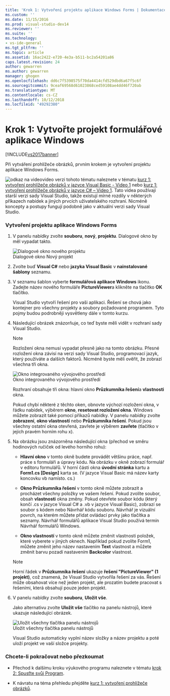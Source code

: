 ```yaml
---
title: 'Krok 1: Vytvoření projektu aplikace Windows Forms | Dokumentace Microsoftu'
ms.custom: ''
ms.date: 11/15/2016
ms.prod: visual-studio-dev14
ms.reviewer: ''
ms.suite: ''
ms.technology:
- vs-ide-general
ms.tgt_pltfrm: ''
ms.topic: article
ms.assetid: 16ac2422-e720-4e3a-b511-bc2a54201a86
caps.latest.revision: 24
author: gewarren
ms.author: gewarren
manager: ghogen
ms.openlocfilehash: dd6c7f5398575f70da4414cfd529dbd6a67f5c6f
ms.sourcegitcommit: 9ceaf69568d61023868ced59108ae4dd46f720ab
ms.translationtype: MT
ms.contentlocale: cs-CZ
ms.lasthandoff: 10/12/2018
ms.locfileid: "49292380"
---
```

# <a name="step-1-create-a-windows-forms-application-project"></a>Krok 1: Vytvořte projekt formulářové aplikace Windows
[!INCLUDE[vs2017banner](../includes/vs2017banner.md)]

Při vytváření prohlížeče obrázků, prvním krokem je vytvoření projektu aplikace Windows Forms.  
  
 ![odkaz na video](../data-tools/media/playvideo.gif "PlayVideo")video verzi tohoto tématu naleznete v tématu [kurz 1: vytvoření prohlížeče obrázků v jazyce Visual Basic - Video 1](http://go.microsoft.com/fwlink/?LinkId=205209) nebo [kurz 1: vytvoření prohlížeče obrázků v jazyce C# – Video 1](http://go.microsoft.com/fwlink/?LinkId=205199). Tato videa používají starší verzi sady Visual Studio, takže existují mírné rozdíly v některých příkazech nabídek a jiných prvcích uživatelského rozhraní. Nicméně koncepty a postupy fungují podobně jako v aktuální verzi sady Visual Studio.  
  
### <a name="to-create-a-windows-forms-application-project"></a>Vytvoření projektu aplikace Windows Forms  
  
1.  V panelu nabídky zvolte **souboru**, **nový**, **projektu**. Dialogové okno by měl vypadat takto.  
  
     ![Dialogové okno nového projektu](../ide/media/newprojectdialogcallouts.png "NewProjectDialogCallouts")  
Dialogové okno Nový projekt  
  
2.  Zvolte buď **Visual C#** nebo **jazyka Visual Basic** v **nainstalované šablony** seznamu.  
  
3.  V seznamu šablon vyberte **formulářová aplikace Windows** ikonu. Zadejte název nového formuláře **PictureViewer**a klikněte na tlačítko **OK** tlačítko.  
  
     Visual Studio vytvoří řešení pro vaši aplikaci. Řešení se chová jako kontejner pro všechny projekty a soubory požadované programem. Tyto pojmy budou podrobněji vysvětleny dále v tomto kurzu.  
  
4.  Následující obrázek znázorňuje, co teď byste měli vidět v rozhraní sady Visual Studio.  
  
    > [!NOTE]
    >  Rozložení okna nemusí vypadat přesně jako na tomto obrázku. Přesné rozložení okna závisí na verzi sady Visual Studio, programovací jazyk, který používáte a dalších faktorů. Nicméně byste měli ověřit, že zobrazí všechna tři okna.  
  
     ![Okno integrovaného vývojového prostředí](../ide/media/express-ideoverview-visio.png "Express_IDEOverview_Visio")  
Okno integrovaného vývojového prostředí  
  
     Rozhraní obsahuje tři okna: hlavní okno **Průzkumníka řešení**a **vlastnosti** okna.  
  
     Pokud chybí některé z těchto oken, obnovte výchozí rozložení okna, v řádku nabídek, výběrem **okno**, **resetovat rozložení okna**. Windows můžete zobrazit také pomocí příkazů nabídky. V panelu nabídky zvolte **zobrazení**, **okno vlastností** nebo **Průzkumníka řešení**. Pokud jsou všechny ostatní okna otevřená, zavřete je výběrem **zavřete** (tlačítko v jejich pravém horním rohu x).  
  
5.  Na obrázku jsou znázorněna následující okna (přechod ve směru hodinových ručiček od levého horního rohu):  
  
    -   **Hlavní okno** v tomto okně budete provádět většinu práce, např. práce s formuláři a úpravy kódu. Na obrázku v okně zobrazí formulář v editoru formulářů. V horní části okna **úvodní stránka** kartu a **Form1.cs [Design]** karta se. (V jazyce Visual Basic má název karty koncovku vb namísto. cs.)  
  
    -   **Okno Průzkumníka řešení** v tomto okně můžete zobrazit a procházet všechny položky ve vašem řešení. Pokud zvolíte soubor, obsah **vlastnosti** okna změny. Pokud otevřete soubor kódu (který končí .cs v jazyce Visual C# a .vb v jazyce Visual Basic), zobrazí se soubor s kódem nebo Návrhář kódu souboru. Návrhář je vizuální povrch, na kterém můžete přidat ovládací prvky jako tlačítka a seznamy. Návrhář formulářů aplikace Visual Studio používá termín Návrhář formulářů Windows.  
  
    -   **Okno vlastností** v tomto okně můžete změnit vlastnosti položek, které vyberete v jiných oknech. Například pokud zvolíte Form1, můžete změnit jeho název nastavením **Text** vlastnost a můžete změnit barvu pozadí nastavením **Backcolor** vlastnost.  
  
    > [!NOTE]
    >  Horní řádek v **Průzkumníka řešení** ukazuje **řešení "PictureViewer" (1 projekt)**, což znamená, že Visual Studio vytvořila řešení za vás. Řešení může obsahovat více než jeden projekt, ale prozatím budete pracovat s řešeními, která obsahují pouze jeden projekt.  
  
6.  V panelu nabídky zvolte **souboru**, **Uložit vše**.  
  
     Jako alternativu zvolte **Uložit vše** tlačítko na panelu nástrojů, které ukazuje následující obrázek.  
  
     ![Uložit všechny tlačítka panelu nástrojů](../ide/media/express-iconsaveall.png "Express_IconSaveAll")  
Uložit všechny tlačítka panelu nástrojů  
  
     Visual Studio automaticky vyplní název složky a název projektu a poté uloží projekt ve vaší složce projekty.  
  
### <a name="to-continue-or-review"></a>Chcete-li pokračovat nebo přezkoumat  
  
-   Přechod k dalšímu kroku výukového programu naleznete v tématu [krok 2: Spusťte svůj Program](../ide/step-2-run-your-program.md).  
  
-   K návratu na téma přehledu přejděte [kurz 1: vytvoření prohlížeče obrázků](../ide/tutorial-1-create-a-picture-viewer.md).



